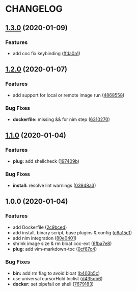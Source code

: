 # CHANGELOG

## [1.3.0](https://github.com/D-Nice/vindi/compare/v1.2.0...v1.3.0) (2020-01-09)


### Features

* add coc fix keybinding ([ffda0a1](https://github.com/D-Nice/vindi/commit/ffda0a1dd5ba05d0f0bef31cf3070edfd0f8f2fd))

## [1.2.0](https://github.com/D-Nice/vindi/compare/v1.1.0...v1.2.0) (2020-01-07)


### Features

* add support for local or remote image run ([4868558](https://github.com/D-Nice/vindi/commit/48685586230e815de91c513607fd8c4674a02333))


### Bug Fixes

* **dockerfile:** missing && for nim step ([6310270](https://github.com/D-Nice/vindi/commit/6310270043dbb9cccce5be13a904e3de29db50b5))

## [1.1.0](https://github.com/D-Nice/vindi/compare/v1.0.0...v1.1.0) (2020-01-04)


### Features

* **plug:** add shellcheck ([197409b](https://github.com/D-Nice/vindi/commit/197409b4c926163616450cd3f9c3b171e8810f25))


### Bug Fixes

* **install:** resolve lint warnings ([03948a3](https://github.com/D-Nice/vindi/commit/03948a3583b0c8d0ce03cf4d89d7e2c3aab8e192))

## 1.0.0 (2020-01-04)


### Features

* add Dockerfile ([2c9bced](https://github.com/D-Nice/vindi/commit/2c9bcedf8b5105dca9c778a3c7eacbe0838b568a))
* add install, binary script, base plugins & config ([c6a15c1](https://github.com/D-Nice/vindi/commit/c6a15c18f4731945169c08bddaab966c04d017ef))
* add nim integration ([80e0401](https://github.com/D-Nice/vindi/commit/80e040101f0436d4a3ce885c6a4f7f2dee4135ad))
* shrink image size & rm bloat coc-ext ([6fba7e8](https://github.com/D-Nice/vindi/commit/6fba7e80facbd26925860998963f001f50e886c1))
* **plug:** add vim-markdown-toc ([0cf67c4](https://github.com/D-Nice/vindi/commit/0cf67c48d97fbf4e076d50f3bf6038bd1b7508af))


### Bug Fixes

* **bin:** add rm flag to avoid bloat ([b403b5c](https://github.com/D-Nice/vindi/commit/b403b5c27ce65c6516885d9de2b90914a9be05f5))
* use universal cursorHold loclist ([d435db6](https://github.com/D-Nice/vindi/commit/d435db6c23a5199b3ddc9e92e1cfe2e39e3c1e25))
* **docker:** set pipefail on shell ([7679183](https://github.com/D-Nice/vindi/commit/7679183bf5dd38215e49b413361f99bf62a4eb26))
